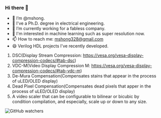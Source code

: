 ### Hi there 👋

- 👯 I’m @mshong.
- 🌱 I've a Ph.D. degree in electrical engineering.
- 🔭 I’m currently working for a fabless company.
- 🤔 I'm interested in machine learning such as super resolution now.
- 📫 How to reach me: mshong328@gmail.com
- 😄 Verilog HDL projects I've recently developed.
1. DSC(Display Stream Compression: https://vesa.org/vesa-display-compression-codecs/#tab-dsc)
2. VDC-M(Video Display Compression M: https://vesa.org/vesa-display-compression-codecs/#tab-vdc-m)
3. De-Mura Compensation(Compensates stains that appear in the process of uLED/OLED display)
4. Dead Pixel Compensation(Compensates dead pixels that apper in the process of uLED/OLED display)
5. A video scaler that can be configurable to bilinear or bicubic by condition compilation, and especially, scale up or down to any size.

![GitHub watchers](https://img.shields.io/github/watchers/mshong/mshong?style=social)
